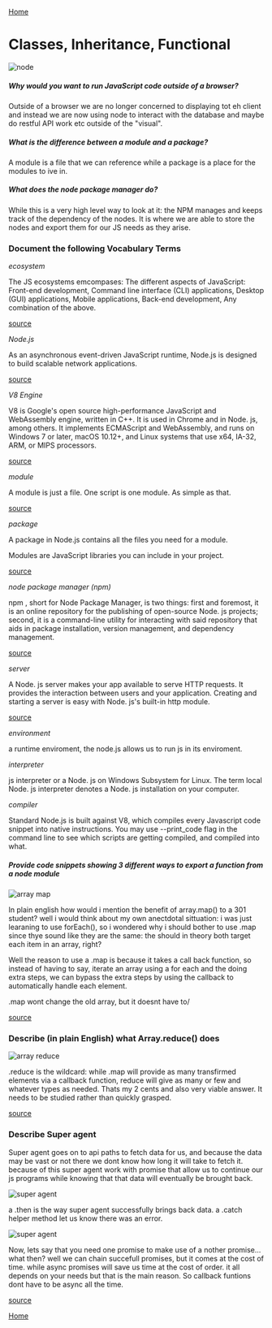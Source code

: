 [Home](https://401repo.github.io/401RN/README)

# Classes, Inheritance, Functional

![node](https://cdn-media-1.freecodecamp.org/images/1*DF0g7bNW5e2z9XS9N2lAiw.jpeg)


#####    Why would you want to run JavaScript code outside of a browser?

Outside of a browser we are no longer concerned to displaying tot eh client and instead we are now using node to interact with the database and maybe do restful API work etc outside of the "visual".

#####    What is the difference between a module and a package?

A module is a file that we can reference while a package is a place for the modules to ive in.

#####    What does the node package manager do?

While this is a very high level way to look at it: the NPM manages and keeps track of the dependency of the nodes. It is where we are able to store the nodes and export them for our JS needs as they arise.

### Document the following Vocabulary Terms

*ecosystem* 

The JS ecosystems emcompases: The different aspects of JavaScript: Front-end development, Command line interface (CLI) applications, Desktop (GUI) applications, Mobile applications, Back-end development, Any combination of the above.

[source](https://medium.com/@krposlek/overview-of-the-javascript-ecosystem-8ec4a0b7a7be)

*Node.js*

As an asynchronous event-driven JavaScript runtime, Node.js is designed to build scalable network applications.

[source](https://nodejs.org/en/about/)

*V8 Engine*

V8 is Google's open source high-performance JavaScript and WebAssembly engine, written in C++. It is used in Chrome and in Node. js, among others. It implements ECMAScript and WebAssembly, and runs on Windows 7 or later, macOS 10.12+, and Linux systems that use x64, IA-32, ARM, or MIPS processors.

[source](https://v8.dev/)

*module*

A module is just a file. One script is one module. As simple as that.

[source](https://javascript.info/modules-intro)

*package*

A package in Node.js contains all the files you need for a module.

Modules are JavaScript libraries you can include in your project.

[source](https://www.w3schools.com/nodejs/nodejs_npm.asp)

*node package manager (npm)*

npm , short for Node Package Manager, is two things: first and foremost, it is an online repository for the publishing of open-source Node. js projects; second, it is a command-line utility for interacting with said repository that aids in package installation, version management, and dependency management.

[source](https://nodejs.org/en/knowledge/getting-started/npm/what-is-npm/)

*server*

A Node. js server makes your app available to serve HTTP requests. It provides the interaction between users and your application. Creating and starting a server is easy with Node. js's built-in http module.

[source](https://stackabuse.com/how-to-start-a-node-server-examples-with-the-most-popular-frameworks/)

*environment*

a runtime enviroment, the node.js allows us to run js in its enviroment.

*interpreter*

js interpreter or a Node. js on Windows Subsystem for Linux. The term local Node. js interpreter denotes a Node. js installation on your computer.

*compiler* 

Standard Node.js is built against V8, which compiles every Javascript code snippet into native instructions. You may use --print_code flag in the command line to see which scripts are getting compiled, and compiled into what.

#####    Provide code snippets showing 3 different ways to export a function from a node module

![array map](https://scriptverse.academy/img/tutorials/js-array-map.png)

In plain english how would i mention the benefit of array.map() to a 301 student? well i would think about my own anectdotal sittuation: i was just learaning to use forEach(), so i wondered why i should bother to use .map since thye sound like they are the same: the should in theory both target each item in an array, right?

Well the reason to use a .map is because it takes a call back function, so instead of having to say, iterate an array using a for each and the doing extra steps, we can bypass the extra steps by using the callback to automatically handle each element. 

.map wont change the old array, but it doesnt have to/ 

[source](https://www.digitalocean.com/community/tutorials/4-uses-of-javascripts-arraymap-you-should-know)

### Describe (in plain English) what Array.reduce() does

![array reduce](https://res.cloudinary.com/practicaldev/image/fetch/s--YtWZoX0Y--/c_limit%2Cf_auto%2Cfl_progressive%2Cq_auto%2Cw_880/https://thepracticaldev.s3.amazonaws.com/i/mgcuihl4bicusutctlow.png)


.reduce is the wildcard: while .map will provide as many transfirmed elements via a callback function, reduce will give as many or few and whatever types as needed. Thats my 2 cents and also very viable answer. It needs to be studied rather than quickly grasped. 

[source](https://dev.to/chrisachard/map-filter-reduce-crash-course-5gan)

### Describe Super agent 

Super agent goes on to api paths to fetch data for us, and because the data may be vast or not there we dont know how long it will take to fetch it. because of this super agent work with promise that allow us to continue our js programs while knowing that that data will eventually be brought back. 

![super agent](https://static.observableusercontent.com/thumbnail/af6499a8067ea165d26f959a0d2746a4e079d295796c70e574115913e35c8072.jpg)

a .then is the way super agent successfully brings back data. a .catch helper method let us know there was an error. 

![super agent](https://twilio-cms-prod.s3.amazonaws.com/original_images/Copy_of_Language_template_-_node2.png)


Now, lets say that you need one promise to make use of a nother promise... what then? well we can chain succefull promises, but it comes at the cost of time. while async promises will save us time at the cost of order. it all depends on your needs but that is the main reason. So callback funtions dont have to be async all the time.

[source](https://www.twilio.com/blog/5-ways-to-make-http-requests-in-node-js-using-async-await)


[Home](https://401repo.github.io/401RN/README)
